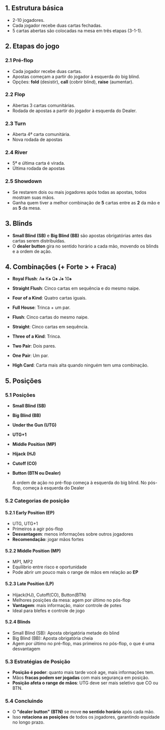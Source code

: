 ## 1. Estrutura básica

- 2-10 jogadores.
- Cada jogador recebe duas cartas fechadas.
- 5 cartas abertas são colocadas na mesa em três etapas (3-1-1).

## 2. Etapas do jogo
### 2.1 Pré-flop
- Cada jogador recebe duas cartas.
- Apostas começam a partir do jogador à esquerda do big blind.
- Opções: **fold** (desistir), **call** (cobrir blind), **raise** (aumentar).
### 2.2 Flop
- Abertas 3 cartas comunitárias.
- Rodada de apostas a partir do jogador à esquerda do Dealer.
### 2.3 Turn
- Aberta 4ª carta comunitária.
- Nova rodada de apostas
### 2.4 River
- 5ª e última carta é virada.
- Última rodada de apostas
### 2.5 Showdown
- Se restarem dois ou mais jogadores após todas as apostas, todos mostram suas mãos.
- Ganha quem tiver a melhor combinação de **5** cartas entre as **2** da mão e as **5** da mesa.

## 3. Blinds
- **Small Blind (SB)** e **Big Blind (BB)** são apostas obrigatórias antes das cartas serem distribuídas.
- O **dealer button** gira no sentido horário a cada mão, movendo os blinds e a ordem de ação.
## 4. Combinações (+ Forte > + Fraca)
- **Royal Flush**: A♠ K♠ Q♠ J♠ 10♠
    
- **Straight Flush**: Cinco cartas em sequência e do mesmo naipe.
    
- **Four of a Kind**: Quatro cartas iguais.
    
- **Full House**: Trinca + um par.
    
- **Flush**: Cinco cartas do mesmo naipe.
    
- **Straight**: Cinco cartas em sequência.
    
- **Three of a Kind**: Trinca.
    
- **Two Pair**: Dois pares.
    
- **One Pair**: Um par.
    
- **High Card**: Carta mais alta quando ninguém tem uma combinação.
## 5. Posições
### 5.1 Posições
- **Small Blind (SB)**
- **Big Blind (BB)**
- **Under the Gun (UTG)**
- **UTG+1**
- **Middle Position (MP)**
- **Hijack (HJ)**
- **Cutoff (CO)**
- **Button (BTN ou Dealer)**

	A ordem de ação no pré-flop começa à esquerda do big blind. No pós-flop, começa à esquerda do Dealer
### 5.2 Categorias de posição
#### 5.2.1 Early Position (EP)
- UTG, UTG+1
- Primeiros a agir pós-flop
- **Desvantagem**: menos informações sobre outros jogadores
- **Recomendação**: jogar mãos fortes
#### 5.2.2 Middle Position (MP)
- MP1, MP2
- Equilibrio entre risco e oportunidade
- Pode abrir um pouco mais o range de mãos em relação ao **EP**
#### 5.2.3 Late Position (LP)
- Hijack(HJ), Cutoff(CO), Button(BTN)
- Melhores posições da mesa: agem por último no pós-flop
- **Vantagem**: mais informação, maior controle de potes
- Ideal para blefes e controle de jogo
#### 5.2.4 Blinds
- Small Blind (SB): Aposta obrigatória metade do blind
- Big Blind (BB): Aposta obrigatória cheia
- Agem por último no pré-flop, mas primeiros no pós-flop, o que é uma desvantagem
### 5.3 Estratégias de Posição
- **Posição é poder**: quanto mais tarde você age, mais informações tem.
- Mãos **fracas podem ser jogadas** com mais segurança em posição.
- **Posição afeta o range de mãos**: UTG deve ser mais seletivo que CO ou BTN.
### 5.4 Concluindo
- O **"dealer button" (BTN)** se move **no sentido horário** após cada mão.
- Isso **rotaciona as posições** de todos os jogadores, garantindo equidade no longo prazo.